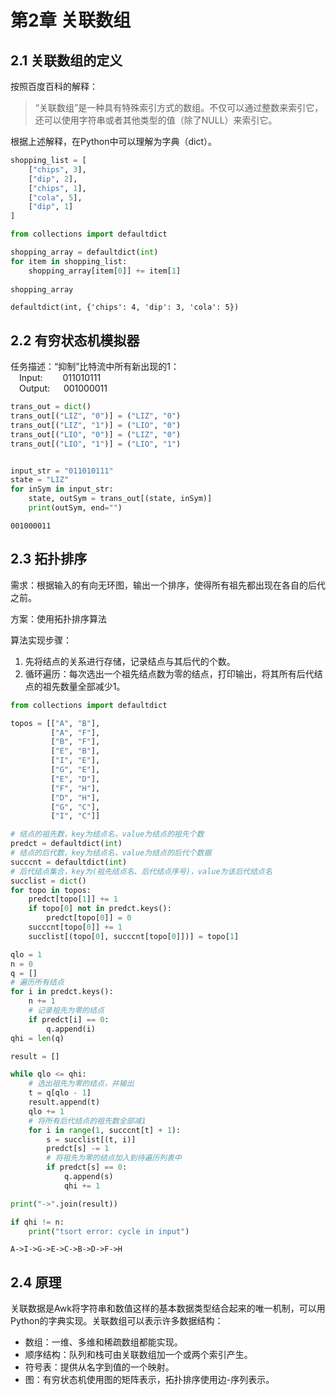 # 第2章 关联数组

 ## 2.1 关联数组的定义

按照百度百科的解释：
> “关联数组”是一种具有特殊索引方式的数组。不仅可以通过整数来索引它，还可以使用字符串或者其他类型的值（除了NULL）来索引它。

根据上述解释，在Python中可以理解为字典（dict）。


```python
shopping_list = [
    ["chips", 3],
    ["dip", 2],
    ["chips", 1],
    ["cola", 5],
    ["dip", 1]
]
```


```python
from collections import defaultdict

shopping_array = defaultdict(int)
for item in shopping_list:
    shopping_array[item[0]] += item[1]
    
shopping_array
```




    defaultdict(int, {'chips': 4, 'dip': 3, 'cola': 5})



## 2.2 有穷状态机模拟器

任务描述：“抑制”比特流中所有新出现的1：  
&emsp;Input\: &emsp;&emsp;011010111  
&emsp;Output\: &emsp;&nbsp;001000011 


```python
trans_out = dict()
trans_out[("LIZ", "0")] = ("LIZ", "0")
trans_out[("LIZ", "1")] = ("LIO", "0")
trans_out[("LIO", "0")] = ("LIZ", "0")
trans_out[("LIO", "1")] = ("LIO", "1")


input_str = "011010111"
state = "LIZ"
for inSym in input_str:
    state, outSym = trans_out[(state, inSym)]
    print(outSym, end="")
```

    001000011

## 2.3 拓扑排序

需求：根据输入的有向无环图，输出一个排序，使得所有祖先都出现在各自的后代之前。

方案：使用拓扑排序算法

算法实现步骤：
1. 先将结点的关系进行存储，记录结点与其后代的个数。  
2. 循环遍历：每次选出一个祖先结点数为零的结点，打印输出，将其所有后代结点的祖先数量全部减少1。 


```python
from collections import defaultdict

topos = [["A", "B"],
         ["A", "F"],
         ["B", "F"],
         ["E", "B"],
         ["I", "E"],
         ["G", "E"],
         ["E", "D"],
         ["F", "H"],
         ["D", "H"],
         ["G", "C"],
         ["I", "C"]]

# 结点的祖先数，key为结点名，value为结点的祖先个数
predct = defaultdict(int)
# 结点的后代数，key为结点名，value为结点的后代个数据
succcnt = defaultdict(int)
# 后代结点集合，key为(祖先结点名、后代结点序号)，value为该后代结点名
succlist = dict()
for topo in topos:
    predct[topo[1]] += 1
    if topo[0] not in predct.keys():
        predct[topo[0]] = 0
    succcnt[topo[0]] += 1
    succlist[(topo[0], succcnt[topo[0]])] = topo[1]

qlo = 1
n = 0
q = []
# 遍历所有结点
for i in predct.keys():
    n += 1
    # 记录祖先为零的结点
    if predct[i] == 0:
        q.append(i)
qhi = len(q)

result = []

while qlo <= qhi:
    # 选出祖先为零的结点，并输出
    t = q[qlo - 1]
    result.append(t)
    qlo += 1
    # 将所有后代结点的祖先数全部减1
    for i in range(1, succcnt[t] + 1):
        s = succlist[(t, i)]
        predct[s] -= 1
        # 将祖先为零的结点加入到待遍历列表中
        if predct[s] == 0:
            q.append(s)
            qhi += 1

print("->".join(result))

if qhi != n:
    print("tsort error: cycle in input")
```

    A->I->G->E->C->B->D->F->H
    

## 2.4 原理

关联数据是Awk将字符串和数值这样的基本数据类型结合起来的唯一机制，可以用Python的字典实现。关联数组可以表示许多数据结构：
- 数组：一维、多维和稀疏数组都能实现。
- 顺序结构：队列和栈可由关联数组加一个或两个索引产生。
- 符号表：提供从名字到值的一个映射。
- 图：有穷状态机使用图的矩阵表示，拓扑排序使用边-序列表示。
